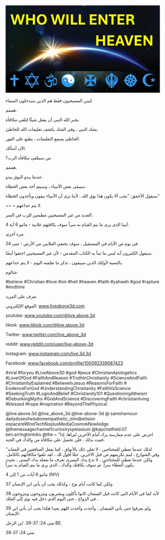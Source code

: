 ![Video cover image](../cover.jpg "cover photo")

ليس المسيحيون فقط هم الذين سيدخلون السماء.

هممم.

يخبر الله النبي أن يفعل شيئًا لتلقي مكافأة.

يشك النبي ، وفي الشك يكشف تعليمات الله للخاطئ.

الخاطئ يسمع التعليمات ، يطيع على الفور.

الآن أسألك.

من سيتلقى مكافأة الرب؟

هممم.

عندما يبدو البوق يبدو.

سيبقى بعض الأنبياء ، وسيتم أخذ بعض الخطاة.

سيقول الأحمق: "يجب ألا يكون هذا بوق الله ، لأننا نرى أن الأنبياء يبقون ويأخذون الخطاة"

~~ ~ لا يتم خداعهم.

العديد من غير المسيحيين مطيعين للرب في السر.

أبينا الذي يرى ما يتم القيام به سراً سوف يكافئهم علانية - ماثيو 6 آية 4.

مرة أخرى.

في يوم من الأيام في المستقبل ، سوف يختفي الملايين من الأرض - متى 24.

سيقول الكثيرون أنه ليس ما تنبأ به الكتاب المقدس - لأن غير المسيحيين اختفوا أيضًا.

بالنسبة لأولئك الذين سيبقون ، تذكر ما تعلمته اليوم - لا يتم خداعهم.

شالوم.

#believe #Christian #love #sin #hell #heaven #faith #yahweh #god #rapture #endtime

تعرف على المزيد

الموقع الإلكتروني: www.liveabove3d.com

youtube: www.youtube.com/@live.above.3d

tiktok: www.tiktok.com/@live.above.3d

 Twitter: www.twitter.com/live_above_3d

reddit: www.reddit.com/user/live-above-3d

Instagram: www.instagram.com/live.3d.3d

Facebook: www.facebook.com/profile/100092339087423

#viral #foryou #LiveAbove3D #god #jesus #ChristianApologetics #LoveOfGod #FaithAndReason #TruthInChristianity #ScienceAndFaith #ChristianityExplained #BelieveInJesus #ReasonsForFaith # EvidenceForGod #UnderstandingChristianity #FaithVsScience #SeekingTruth #LogicAndBelief #Christianity101 #QuestioningAtheism #DebunkingMyths #GodAndScience #DiscoveringFaith #christianliving #blessed #hope #inspiration #BeyondThePhysical

@live.above.3d @live_above_3d @live-above-3d @ samshamoun dailydoseofwisdomempathetic_mindbelision espacereWIndTechNoplusMediaCosmokNowledge @themessagechannel1curiosityspetasium @kapchatfield.07 ken.arringtontoks @the ~ "احرص على عدم ممارسة برك أمام الآخرين ليراها. إذا قمت بذلك ، فلن تحصل على مكافأة من والدك في الجنة.

"لذلك عندما تعطي للمحتاجين ، لا تعلن ذلك بالأبواق ، كما يفعل المنافقين في المعابد وفي الشوارع ، ليتم تكريمهم من قبل الآخرين. حقًا أقول لك ، لقد تلقوا مكافأتهم بالكامل. ولكن عندما تعطي للمحتاجين ، لا تدع يدك اليسرى تعرف ما تفعله يدك اليمنى ، بحيث يكون العطاء سراً. ثم سوف يكافئك والدك ، الذي يرى ما يتم القيام به سراً.

ماثيو 6 آيات من 1 إلى 4 (NIV)

37 ولكن كما كانت أيام نوح ، وكذلك يجب أن يأتي ابن الإنسان.

38 لأنه كما في الأيام التي كانت قبل الفيضان كانوا يأكلون ويشربون ويتزوجون ويتزوجون في الزواج ، حتى اليوم الذي دخل فيه نوي إلى الفلك ،

39 ولم يعرفوا حتى يأتي الفيضان ، وأخذت وأخذت كلهم بعيدا هكذا يجب أن يأتي ابن الإنسان.

متى 24: 37-39. ابن الرجل BE.

متى 24: 37-39.